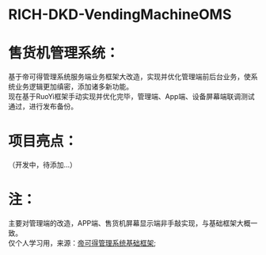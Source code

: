 # RICH-DKD-VendingMachineOMS     
       
# 售货机管理系统：    
基于帝可得管理系统服务端业务框架大改造，实现并优化管理端前后台业务，使系统业务逻辑更加缜密，添加诸多新功能。      
现在基于RuoYi框架手动实现并优化完毕，管理端、App端、设备屏幕端联调测试通过，进行发布备份。      
# 项目亮点：      
（开发中，待添加...）     
# 注：         
主要对管理端的改造，APP端、售货机屏幕显示端非手敲实现，与基础框架大概一致。         
仅个人学习用，来源：[帝可得管理系统基础框架](https://gitee.com/ys-gitee/dkd-parent.git );         
